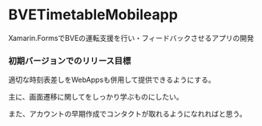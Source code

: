# BVETimetableMobileapp
Xamarin.FormsでBVEの運転支援を行い・フィードバックさせるアプリの開発

### 初期バージョンでのリリース目標
適切な時刻表差しをWebAppsも併用して提供できるようにする。

主に、画面遷移に関してをしっかり学ぶものにしたい。

また、アカウントの早期作成でコンタクトが取れるようになれればと思う。
